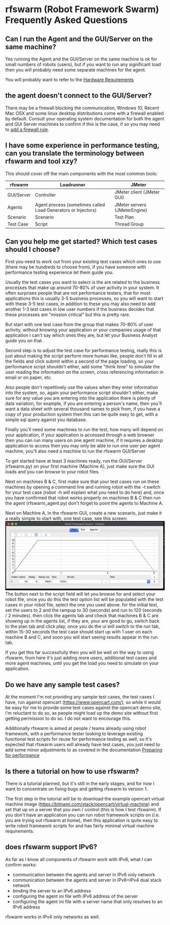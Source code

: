 # rfswarm (Robot Framework Swarm) Frequently Asked Questions

## Can I run the Agent and the GUI/Server on the same machine?

Yes running the Agent and the GUI/Server on the same machine is ok for small numbers of robots (users), but if you want to run any significant load then you will probably need some separate machines for the agent.

You will probably want to refer to the [Hardware Requirements](HardwareRequirements.md)

## the agent doesn't connect to the GUI/Server?

There may be a firewall blocking the communication, Windows 10, Recent Mac OSX and some linux desktop distributions come with a firewall enabled by default. Consult your operating system documentation for both the agent and GUI Server machines to confirm if this is the case, if so you may need to [add a firewall rule](./rfswarm_py.md#2-adjust-the-firewall).

## I have some experience in performance testing, can you translate the terminology between rfswarm and tool xzy?

This should cover off the main components with the most common tools:

|rfswarm|Loadrunner|JMeter|
|-------|----------|------|
|GUI/Server|Controller|JMeter client (JMeter GUI)|
|Agents|Agent process (sometimes called Load Generators or Injectors)|JMeter servers (JMeterEngine)|
|Scenario|Scenario|Test Plan|
|Test Case|Script|Thread Group|

## Can you help me get started? Which test cases should I choose?

First you need to work out from your existing test cases which ones to use (there may be hundreds to choose from), if you have someone with performance testing experience let them guide you.

Usually the test cases you want to select is the are related to the business processes that make up around 70-80% of user activity in your system. It often surprises people that are not performance testers, that for most applications this is usually 3-5 business processes, so you will want to start with these 3-5 test cases, in addition to these you may also need to add another 1-3 test cases in low user numbers if the business decides that these processes are "mission critical" but this is pretty rare.

But start with one test case from the group that makes 70-80% of user activity, without knowing your application or your companies usage of that application I can't say which ones they are, but let your Business Analyst guide you on that.

Second step is to adjust the test case for performance testing, really this is just about making the script perform more human like, people don't fill in all the fields and click submit within a second of the page loading, so your performance script shouldn't either, add some "think time" to simulate the user reading the information on the screen, cross referencing information in email or on paper, etc.

Also people don't repetitively use the values when they enter information into the system, so, again your performance script shouldn't either, make sure for any value you are entering into the application there is plenty of data variation, for example, if you are entering a person's name, then you'll want a data sheet with several thousand names to pick from, if you have a copy of your production system then this can be quite easy to get, with a simple sql query against you database.

Finally you'll need some machines to run the test, how many will depend on your application, if your application is accessed through a web browser then you can run many users on one agent machine, if it requires a desktop application to access then you may only be able to run one user per agent machine, you'll also need a machine to run the rfswarm GUI/Server

To get started have at least 3 machines ready, run the GUI/Server (rfswarm.py) on your first machine (Machine A), just make sure the GUI loads and you can browse to your robot files.

Next on machines B & C, first make sure that your test cases run on these machines by opening a command line and running robot with the -t switch for your test case (robot -h will explain what you need to do here) and, once you have confirmed that robot works properly on machines B & C then run the agent (rfswarm_agent.py) don't forget to point the agents to Machine A.

Next on Machine A, in the rfswarm GUI, create a new scenario, just make it a really simple to start with, one test case, see this screen:
![Plan New](./Images/Plan_unsaved_v0.3.png)
The button next to the script field will let you browse for and select your robot file, once you do this the test option list will be populated with the test cases in your robot file, select the one you used above. for the initial test, set the users to 2 and the rampup to 30 (seconds) and run to 120 (seconds / 2 minutes). then click the agents tab and check that machines B & C are showing up in the agents list, if they are, your are good to go, switch back to the plan tab and click play, once you do the ui will switch to the run tab, within 15-30 seconds the test case should start up with 1 user on each machine B and C, and soon you will start seeing results appear in the run tab.

If you get this far successfully then you will be well on the way to using rfswarm, from here it's just adding more users, additional test cases and more agent machines, until you get the load you need to simulate on your application.


## Do we have any sample test cases?

At the moment I'm not providing any sample test cases, the test cases I have, run against opencart (https://www.opencart.com/), so while it would be easy for me to provide some test cases against the opencart demo site, i'm reluctant to do so, as people might load up the demo site without first getting permission to do so. I do not want to encourage this.

Additionally rfswarm is aimed at people / teams already using robot framework, with a performance tester looking to leverage existing functional test scripts for reuse for performance testing as well, so it's expected that rfswarm users will already have test cases, you just need to add some minor adjustments to as covered in the documentation [Preparing for performance](./Preparing_for_perf.md)


## Is there a tutorial on how to use rfswarm?

There is a tutorial planned, but it's still in the early stages, and for now I want to concentrate on fixing bugs and getting rfswarm to version 1.

The first step in the tutorial will be to download the example opencart virtual machine image (https://bitnami.com/stack/opencart/virtual-machine) and set that up on a server that you own / control (this is how I test rfswarm). If you don't have an application you can run robot framework scripts on (i.e. you are trying out rfswarm at home), then this application is quite easy to write robot framework scripts for and has fairly minimal virtual machine requirements.

## does rfswarm support IPv6?

As far as I know all components of rfswarm work with IPv6, what I can confirm works:
- communication between the agents and server in IPv6 only network
- communication between the agents and server in IPv6+IPv4 dual stack network
- binding the server to an IPv6 address
- configuring the agent ini file with IPv6 address of the server
- configuring the agent ini file with a server name that only resolves to an IPv6 address

rfswarm works in IPv4 only networks as well.
